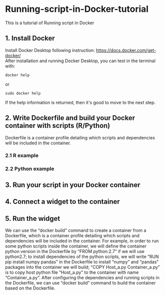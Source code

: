 # Running-script-in-Docker-tutorial
This is a tutorial of Running script in Docker


## 1. Install Docker
Install Docker Desktop following instruction: https://docs.docker.com/get-docker/ \
After installation and running Docker Desktop, you can test in the terminal with:
```
docker help 
```
or
```
sudo docker help
```
If the help information is returned, then it's good to move to the next step.
## 2. Write Dockerfile and build your Docker container with scripts (R/Python)
Dockerfile is a container profile detailing which scripts and dependencies will be included in the container.

### 2.1 R example

### 2.2 Python example






## 3. Run your script in your Docker container





## 4. Connect a widget to the container





## 5. Run the widget 





 We can use the “docker build” command to create a container from a Dockerfile, which is a container profile detailing which scripts and dependencies will be included in the container. For example, in order to run some python scripts inside the container, we will define the container python version in the Dockerfile by “FROM python:2.7” if we will use python2.7; to install dependencies of the python scripts, we will write “RUN pip install numpy pandas” in the Dockerfile to install “numpy” and “pandas” packages into the container we will build; “COPY Host_a.py Container_a.py” is to copy host python file “Host_a.py” to the container with name “Container_a.py”.
After configuring the dependencies and running scripts in the Dockerfile, we can use “docker build” command to build the container based on the Dockerfile.
